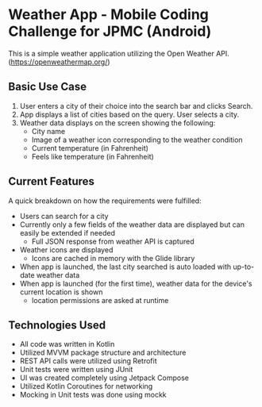 # Weather App - Mobile Coding Challenge for JPMC (Android)

This is a simple weather application utilizing the Open Weather API. (https://openweathermap.org/)

## Basic Use Case

1. User enters a city of their choice into the search bar and clicks Search.
2. App displays a list of cities based on the query. User selects a city.
3. Weather data displays on the screen showing the following:
   * City name
   * Image of a weather icon corresponding to the weather condition
   * Current temperature (in Fahrenheit)
   * Feels like temperature (in Fahrenheit)

## Current Features
A quick breakdown on how the requirements were fulfilled:

* Users can search for a city
* Currently only a few fields of the weather data are displayed but can easily be extended if needed
  * Full JSON response from weather API is captured
* Weather icons are displayed
  * Icons are cached in memory with the Glide library
* When app is launched, the last city searched is auto loaded with up-to-date weather data
* When app is launched (for the first time), weather data for the device's current location is shown
  * location permissions are asked at runtime

## Technologies Used

* All code was written in Kotlin
* Utilized MVVM package structure and architecture
* REST API calls were utilized using Retrofit
* Unit tests were written using JUnit 
* UI was created completely using Jetpack Compose
* Utilized Kotlin Coroutines for networking
* Mocking in Unit tests was done using mockk
